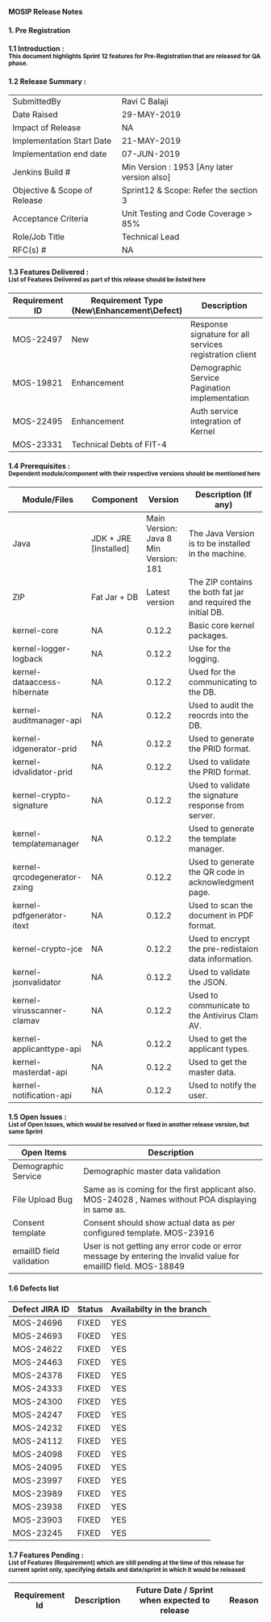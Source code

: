 **MOSIP Release Notes**
#### 1. Pre Registration

#### 1.1 Introduction : <br><sub>This document highlights Sprint 12 features for Pre-Registration that are released for QA phase.</sub></br>

#### 1.2 Release Summary : 
|         |          |
|----------|----------|
SubmittedBy|Ravi C Balaji
Date Raised | 29-MAY-2019
Impact of Release|NA
Implementation Start Date |21-MAY-2019
Implementation end date	|07-JUN-2019
Jenkins Build #	|Min Version : 1953  [Any later version also]
Objective & Scope of Release| Sprint12 & Scope: Refer the section 3
Acceptance Criteria	| Unit Testing and Code Coverage > 85%
Role/Job Title|Technical Lead
RFC(s) #|	NA


#### 1.3 Features Delivered : <br><sub>List of Features Delivered as part of this release should be listed here</sub></br>
Requirement ID | Requirement Type <br>(New\\Enhancement\\Defect)</br> | Description
-----|----------|-------------
MOS-22497 |New|Response signature for all services registration client
MOS-19821 |Enhancement|Demographic Service Pagination implementation
MOS-22495 |Enhancement|Auth service integration of Kernel
MOS-23331 |Technical Debts of FIT-4



#### 1.4 Prerequisites : <br><sub>Dependent module/component with their respective versions should be mentioned here</sub></br>
Module/Files|Component|Version|Description (If any)
-----|-------------|----------------|--------------
Java|JDK + JRE [Installed]|Main Version: Java 8 Min Version: 181|The Java Version is to be installed in the machine.
ZIP|Fat Jar + DB|Latest version|The ZIP contains the both fat jar and required the initial DB. 
kernel-core|NA|0.12.2|Basic core kernel packages.
kernel-logger-logback|NA|0.12.2|Use for the logging.
kernel-dataaccess-hibernate|NA|0.12.2|Used for the communicating to the DB.
kernel-auditmanager-api|NA|0.12.2|Used to audit the reocrds into the DB.
kernel-idgenerator-prid|NA|0.12.2|Used to generate the PRID format.
kernel-idvalidator-prid|NA|0.12.2|Used to validate the PRID format.
kernel-crypto-signature|NA|0.12.2|Used to validate the signature response from server.
kernel-templatemanager|NA|0.12.2|Used to generate the template manager.
kernel-qrcodegenerator-zxing|NA|0.12.2|Used to generate the QR code in acknowledgment page.
kernel-pdfgenerator-itext|NA|0.12.2|Used to scan the document in PDF format.
kernel-crypto-jce|NA|0.12.2|Used to encrypt the pre-redistaion data information.
kernel-jsonvalidator|NA|0.12.2|Used to validate the JSON.
kernel-virusscanner-clamav|NA|0.12.2|Used to communicate to the Antivirus Clam AV.
kernel-applicanttype-api|NA|0.12.2|Used to get the applicant types. 
kernel-masterdat-api|NA|0.12.2|Used to get the master data. 
kernel-notification-api|NA|0.12.2|Used to notify the user. 

#### 1.5 Open Issues : <br><sub>List of Open Issues, which would be resolved or fixed in another release version, but same Sprint</sub></br>
Open Items|Description
-----------------|----------------------
Demographic Service | Demographic master data validation
File Upload Bug	| Same as is coming for the first applicant also. MOS-24028 , Names without POA displaying in same as. 
Consent template	| Consent should show actual data as per configured template. MOS-23916
emailID field validation | User is not getting any error code or error message by entering the invalid value for emailID field. MOS-18849


#### 1.6 Defects list
Defect JIRA ID|Status|Availabilty in the branch
---------------|-------------|------------------
MOS-24696|FIXED|YES
MOS-24693|FIXED|YES
MOS-24622|FIXED|YES
MOS-24463|FIXED|YES
MOS-24378|FIXED|YES
MOS-24333|FIXED|YES
MOS-24300|FIXED|YES
MOS-24247|FIXED|YES
MOS-24232|FIXED|YES
MOS-24112|FIXED|YES
MOS-24098|FIXED|YES
MOS-24095|FIXED|YES
MOS-23997|FIXED|YES
MOS-23989|FIXED|YES
MOS-23938|FIXED|YES
MOS-23903|FIXED|YES
MOS-23245|FIXED|YES

#### 1.7 Features Pending : <br><sub>List of Features (Requirement) which are still pending at the time of this release for current sprint only, specifying details and date/sprint in which it would be released</sub></br>
Requirement Id|Description|Future Date / Sprint when expected to release | Reason
--------------|-----------|-----------|-------------





